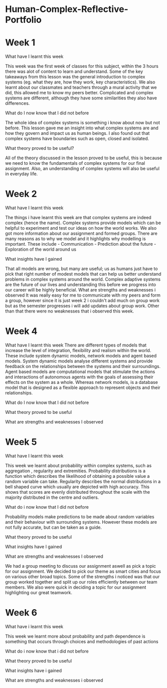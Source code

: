 # Human-Complex-Reflective-Portfolio
# Week 1

What have I learnt this week 

This week was the first week of classes for this subject, within the 3 hours there was alot of content to learn and understand. Some of the key takeaways from this lesson was the general introduction to complex systems (eg. what they are, how they work, key characteristics). We also learnt about our classmates and teachers through a mural activity that we did, this allowed me to know my peers better. Complicated and complex systems are different, although they have some similarities they also have differences.

What do I now know that I did not before 

The whole idea of complex systems is something i know about now but not before. This lesson gave me an insight into what complex systems are  and how they govern and impact us as human beings. I also found out that complex systems have boundaries such as open, closed and isolated. 

What theory proved to be useful?

All of the theory discussed in the lesson proved to be useful, this is because we need to know the fundamentals of complex systems for our final assignment. Also, an understanding of complex systems will also be useful in everyday life.   

# Week 2

What have I learnt this week

The things i have learnt this week are that complex systems are indeed complex (hence the name). Complex systems provide models which can be helpful to experiment and test our ideas on how the world works. We also got more information about our assignment and formed groups. There are many reasons as to why we model and it highlights why modelling is important. These include 
	- Communication 
	- Prediction about the future 
	- Exploration of the world around us 
  
What insights have I gained 

That all models are wrong, but many are useful; us as humans just have to pick that right number of modest models that can help us better understand problems in complex systems around the world. Complex adaptive systems are the future of our lives and understanding this before we progress into our career will be highly beneficial. 
What are strengths and weaknesses i observed
It was really easy for me to communicate with my peers and form a group, however since it is just week 2 i couldn't add much on group work but as the semester progresses i will add updates about group work. Other than that there were no weaknesses that i observed this week. 

# Week 4 

What have I learnt this week 
There are different types of models that increase the level of integration, flexibility and realism within the world. These include system dynamic models, network models and agent based models. System dynamic models analyse different systems and provide feedback on the relationships between the systems and their surroundings. Agent based models are computational  models that stimulate the actions and interactions of autonomous agents with the goals of assessing their effects on the system as a whole. Whereas network models, is a database model that is designed as a flexible approach to represent objects and their relationships. 

What do I now know that I did not before 

What theory proved to be useful  

What are strengths and weaknesses I observed 

# Week 5

What have I learnt this week 

This week we learnt about probability within complex systems, such as aggregation , regularity and extremities. Probability distributions is a function which describes the likelihood of obtaining a possible value a random variable can take. Regularity describes the normal distributions in a bell shaped curve which usually are depicted with high accuracy. This shows that scores are evenly distributed throughout the scale with the majority distributed in the centre and outliers. 

What do i now know that I did not before 

Probability models make predictions to be made about random variables and their behaviour with surrounding systems. However these models are not fully accurate, but can be taken as a guide. 

What theory proved to be useful 

What insights have I gained 

What are strengths and weaknesses I observed

We had a group meeting to discuss our assignment aswell as pick a topic for our assignment. We decided to pick our theme as smart cities and focus on various other broad topics. Some of the strengths i noticed was that our group worked together and split up our roles efficiently between our team members. We also were quick in deciding a topic for our assignment highlighting our great teamwork. 

# Week 6 

What have i learnt this week 

This week we learnt more about probability and path dependence is something that occurs through choices and methodologies of past actions

What do i now know that i did not before 

What theory proved to be useful 

What insights have i gained 

What are strengths and weaknesses i observed 

